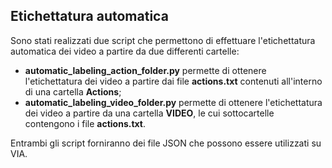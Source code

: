 ## Etichettatura automatica

Sono stati realizzati due script che permettono di effettuare l'etichettatura automatica dei video a partire da due differenti cartelle:

- **automatic_labeling_action_folder.py** permette di ottenere l'etichettatura dei video a partire dai file **actions.txt** contenuti all'interno di una cartella **Actions**;
- **automatic_labeling_video_folder.py** permette di ottenere l'etichettatura dei video a partire da una cartella **VIDEO**, le cui sottocartelle contengono i file **actions.txt**.

Entrambi gli script forniranno dei file JSON che possono essere utilizzati su VIA.

